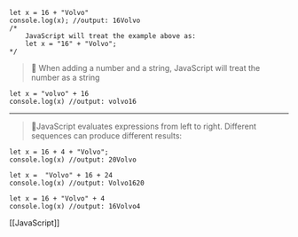 ```run-js
let x = 16 + "Volvo"
console.log(x); //output: 16Volvo
/*
	JavaScript will treat the example above as:
	let x = "16" + "Volvo";
*/
```

> 📌 When adding a number and a string, JavaScript will treat the number as a string

```run-js
let x = "volvo" + 16
console.log(x) //output: volvo16
```

---

> 📌JavaScript evaluates expressions from left to right. Different sequences can produce different results:

```run-js
let x = 16 + 4 + "Volvo"; 
console.log(x) //output: 20Volvo
```

```run-js
let x =  "Volvo" + 16 + 24
console.log(x) //output: Volvo1620
```

```run-js
let x = 16 + "Volvo" + 4 
console.log(x) //output: 16Volvo4
```

[[JavaScript]]
